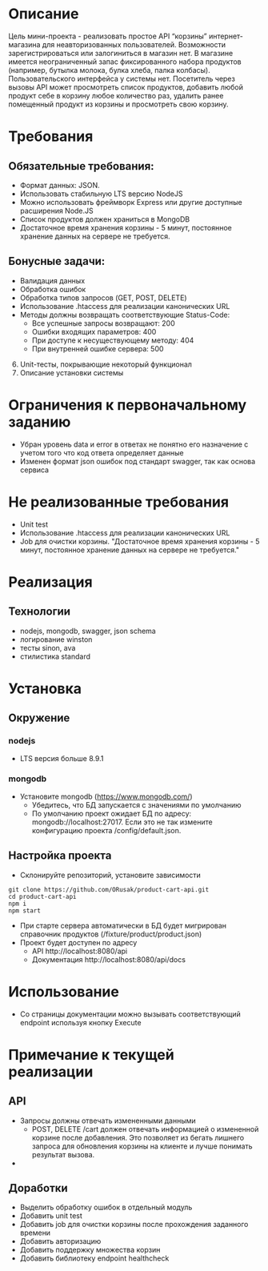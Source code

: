 # Описание
Цель мини-проекта - реализовать простое API “корзины” интернет-магазина для неавторизованных
пользователей. Возможности зарегистрироваться или залогиниться в магазин нет.
В магазине имеется неограниченный запас фиксированного набора продуктов (например, бутылка
молока, булка хлеба, палка колбасы).
Пользовательского интерфейса у системы нет. Посетитель через вызовы API может просмотреть
список продуктов, добавить любой продукт себе в корзину любое количество раз, удалить ранее
помещенный продукт из корзины и просмотреть свою корзину.

# Требования
## Обязательные требования:
* Формат данных: JSON.
* Использовать стабильную LTS версию NodeJS
* Можно использовать фреймворк Express или другие доступные расширения Node.JS
* Список продуктов должен храниться в MongoDB
* Достаточное время хранения корзины - 5 минут, постоянное хранение данных на
сервере не требуется.

## Бонусные задачи:
* Валидация данных
* Обработка ошибок
* Обработка типов запросов (GET, POST, DELETE)
* Использование .htaccess для реализации канонических URL
* Методы должны возвращать соответствующие Status-Code:
    * Все успешные запросы возвращают: 200
    * Ошибки входящих параметров: 400
    * При доступе к несуществующему методу: 404
    * При внутренней ошибке сервера: 500
6. Unit-тесты, покрывающие некоторый функционал
7. Описание установки системы

# Ограничения к первоначальному заданию
* Убран уровень data и error в ответах не понятно его назначение с учетом того что код ответа определяет данные
* Изменен формат json ошибок под стандарт swagger, так как основа сервиса
# Не реализованные требования
* Unit test
* Использование .htaccess для реализации канонических URL
* Job для очистки корзины. "Достаточное время хранения корзины - 5 минут, постоянное хранение данных на
сервере не требуется."

# Реализация
## Технологии
* nodejs, mongodb, swagger, json schema
* логирование winston
* тесты sinon, ava
* стилистика standard
# Установка
## Окружение
### nodejs
* LTS версия больше 8.9.1 
### mongodb
* Установите mongodb (https://www.mongodb.com/)
    * Убедитесь, что БД запускается с значениями по умолчанию
    * По умолчанию проект ожидает БД по адрeсу: mongodb://localhost:27017. Если это не так измените конфигурацию проекта /config/default.json.
## Настройка проекта
* Склонируйте репозиторий, установите зависимости
```
git clone https://github.com/ORusak/product-cart-api.git
cd product-cart-api
npm i
npm start
```
* При старте сервера автоматически в БД будет мигрирован справочник продуктов (/fixture/product/product.json)
* Проект будет доступен по адресу
    * API http://localhost:8080/api
    * Документация http://localhost:8080/api/docs

# Использование 
* Со страницы документации можно вызывать соответствующий endpoint используя кнопку Execute

# Примечание к текущей реализации
## API
* Запросы должны отвечать измененными данными
    * POST, DELETE /cart должен отвечать информацией о измененной корзине после добавления. Это позволяет из бегать лишнего запроса
    для обновления корзины на клиенте и лучше понимать результат вызова.
* 
## Доработки
* Выделить обработку ошибок в отдельный модуль
* Добавить unit test
* Добавить job для очистки корзины после прохождения заданного времени
* Добавить авторизацию
* Добавить поддержку множества корзин
* Добавить библиотеку endpoint healthcheck